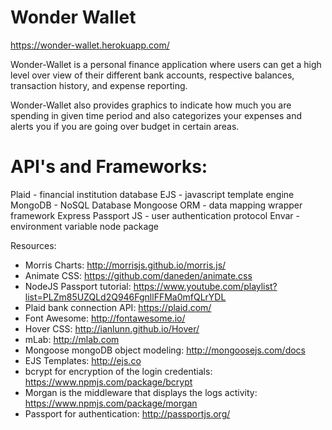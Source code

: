 # Wonder Wallet
https://wonder-wallet.herokuapp.com/

Wonder-Wallet is a personal finance application where users can
get a high level over view of their different bank accounts, respective balances,
transaction history, and expense reporting.

Wonder-Wallet also provides graphics to indicate how much you are spending in
given time period and also categorizes your expenses and alerts you if you 
are going over budget in certain areas.

# API's and Frameworks:

Plaid - financial institution database
EJS - javascript template engine
MongoDB - NoSQL Database
Mongoose ORM - data mapping wrapper framework
Express
Passport JS - user authentication protocol
Envar - environment variable node package


Resources:

* Morris Charts: http://morrisjs.github.io/morris.js/
* Animate CSS: https://github.com/daneden/animate.css
* NodeJS Passport tutorial: https://www.youtube.com/playlist?list=PLZm85UZQLd2Q946FgnllFFMa0mfQLrYDL
* Plaid bank connection API: https://plaid.com/
* Font Awesome: http://fontawesome.io/
* Hover CSS: http://ianlunn.github.io/Hover/
* mLab: http://mlab.com
* Mongoose mongoDB object modeling: http://mongoosejs.com/docs
* EJS Templates: http://ejs.co
* bcrypt for encryption of the login credentials: https://www.npmjs.com/package/bcrypt
* Morgan is the middleware that displays the logs activity: https://www.npmjs.com/package/morgan	
* Passport for authentication: http://passportjs.org/






 
